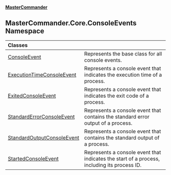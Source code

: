 #### [MasterCommander](MasterCommander.md 'MasterCommander')

## MasterCommander.Core.ConsoleEvents Namespace

| Classes | |
| :--- | :--- |
| [ConsoleEvent](ConsoleEvent.md 'MasterCommander.Core.ConsoleEvents.ConsoleEvent') | Represents the base class for all console events. |
| [ExecutionTimeConsoleEvent](ExecutionTimeConsoleEvent.md 'MasterCommander.Core.ConsoleEvents.ExecutionTimeConsoleEvent') | Represents a console event that indicates the execution time of a process. |
| [ExitedConsoleEvent](ExitedConsoleEvent.md 'MasterCommander.Core.ConsoleEvents.ExitedConsoleEvent') | Represents a console event that indicates the exit code of a process. |
| [StandardErrorConsoleEvent](StandardErrorConsoleEvent.md 'MasterCommander.Core.ConsoleEvents.StandardErrorConsoleEvent') | Represents a console event that contains the standard error output of a process. |
| [StandardOutputConsoleEvent](StandardOutputConsoleEvent.md 'MasterCommander.Core.ConsoleEvents.StandardOutputConsoleEvent') | Represents a console event that contains the standard output of a process. |
| [StartedConsoleEvent](StartedConsoleEvent.md 'MasterCommander.Core.ConsoleEvents.StartedConsoleEvent') | Represents a console event that indicates the start of a process, including its process ID. |
